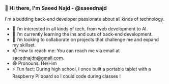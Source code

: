 

### 👋 Hi there, I'm Saeed Najd - @saeednajd

I'm a budding back-end developer passionate about all kinds of technology.

- 👀 I’m interested in all kinds of tech, from web development to AI.
- 🌱 I’m currently learning the ins and outs of back-end development.
- 💞️ I’m looking to collaborate on projects that challenge me and expand my skillset.
- 📫 How to reach me: You can reach me via email at saeednajdn@gmail.com.
- 😄 Pronouns: He/Him
- ⚡ Fun fact: During high school, I once built a portable tablet with a Raspberry Pi board so I could code during classes !

